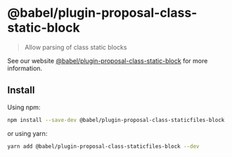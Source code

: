 # @babel/plugin-proposal-class-static-block

> Allow parsing of class static blocks

See our website [@babel/plugin-proposal-class-static-block](https://babeljs.io/docs/en/babel-plugin-proposal-class-static-block) for more information.

## Install

Using npm:

```sh
npm install --save-dev @babel/plugin-proposal-class-staticfiles-block
```

or using yarn:

```sh
yarn add @babel/plugin-proposal-class-staticfiles-block --dev
```
